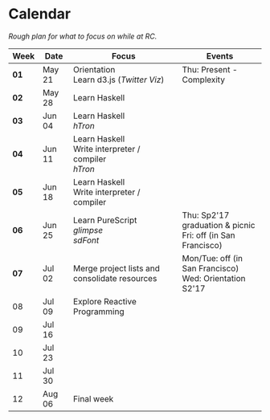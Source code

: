 # Calendar
*Rough plan for what to focus on while at RC.*

|Week  |Date|Focus|Events|
|------|----|-----|------|
|**01**|May 21|Orientation<br>Learn d3.js (*Twitter Viz*)              |Thu: Present - Complexity      |
|**02**|May 28|Learn Haskell                                           ||
|**03**|Jun 04|Learn Haskell<br>*hTron*                                ||
|**04**|Jun 11|Learn Haskell<br>Write interpreter / compiler<br>*hTron*||
|**05**|Jun 18|Learn Haskell<br>Write interpreter / compiler           ||
|**06**|Jun 25|Learn PureScript<br>*glimpse*<br>*sdFont*               |Thu: Sp2'17 graduation & picnic<br>Fri: off (in San Francisco)|
|**07**|Jul 02|Merge project lists and consolidate resources           |Mon/Tue: off (in San Francisco)<br>Wed: Orientation S2'17|
|08|Jul 09|Explore Reactive Programming||
|09|Jul 16|||
|10|Jul 23|||
|11|Jul 30|||
|12|Aug 06|Final week||
